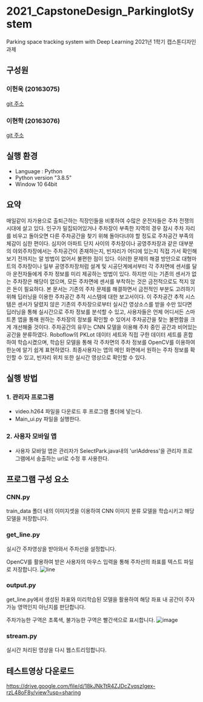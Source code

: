 # 2021_CapstoneDesign_ParkinglotSystem
Parking space tracking system with Deep Learning
2021년 1학기 캡스톤디자인 과제

## 구성원

### 이헌욱 (20163075)

[git 주소](https://github.com/HeonUk-Lee)

### 이현학 (20163076)

[git 주소](https://github.com/hh0260)

## 실행 환경

- Language : Python
- Python version "3.8.5" 
- Window 10 64bit

## 요약
 매일같이 자가용으로 출퇴근하는 직장인들을 비롯하여 수많은 운전자들은 주차 전쟁의 시대에 살고 있다. 인구가 밀집되어있거나 주차장이 부족한 지역의 경우 잠시 주차 자리를 비우고 돌아오면 다른 주차공간을 찾기 위해 돌아다녀야 할 정도로 주차공간 부족의 체감이 심한 편이다. 심지어 아파트 단지 사이의 주차장이나 공영주차장과 같은 대부분의 야외주차장에서는 주차공간이 존재하는지, 빈자리가 어디에 있는지 직접 가서 확인해보기 전까지는 알 방법이 없어서 불편한 점이 있다. 
 이러한 문제의 해결 방안으로 대형마트의 주차장이나 일부 공영주차장처럼 설계 및 시공단계에서부터 각 주차면에 센서를 달아 운전자들에게 주차 정보를 미리 제공하는 방법이 있다. 하지만 이는 기존의 센서가 없는 주차장은 해당이 없으며, 모든 주차면에 센서를 부착하는 것은 금전적으로도 적지 않은 돈이 필요하다. 
 본 문서는 기존의 주차 문제를 해결하면서 금전적인 부분도 고려하기 위해 딥러닝을 이용한 주차공간 추적 시스템에 대한 보고서이다. 이 주차공간 추적 시스템은 센서가 달렸지 않은 기존의 주차장으로부터 실시간 영상소스를 받을 수만 있다면 딥러닝을 통해 실시간으로 주차 정보를 분석할 수 있고, 사용자들은 언제 어디서든 스마트폰 앱을 통해 원하는 주차장의 정보를 확인할 수 있어서 주차공간을 찾는 불편함을 크게 개선해줄 것이다. 
 주차공간의 유무는 CNN 모델을 이용해 주차 중인 공간과 비어있는 공간을 분류하였다. Roboflow의 PKLot 데이터 세트와 직접 구한 데이터 세트를 혼합하여 학습시켰으며, 학습된 모델을 통해 각 주차면의 주차 정보를 OpenCV를 이용하여 한눈에 알기 쉽게 표현하였다. 최종사용자는 앱의 메인 화면에서 원하는 주차 정보를 확인할 수 있고, 빈자리 위치 또한 실시간 영상으로 확인할 수 있다. 


## 실행 방법
### 1. 관리자 프로그램
- video.h264 파일을 다운로드 후 프로그램 폴더에 넣는다.
- Main_ui.py 파일을 실행한다.

### 2. 사용자 모바일 앱
- 사용자 모바일 앱은 관리자가 SelectPark.java내의 'urlAddress'을 관리자 프로그램에서 송출하는 url로 수정 후 사용한다.

## 프로그램 구성 요소

### CNN.py
train_data 폴더 내의 이미지셋을 이용하여 CNN 이미지 분류 모델을 학습시키고 해당 모델을 저장합니다.


### get_line.py

실시간 주차영상을 받아와서 주차선을 설정합니다.

OpenCV를 활용하여 받은 사용자의 마우스 입력을 통해 주차선의 좌표를 텍스트 파일로 저장합니다.
![line](https://user-images.githubusercontent.com/74241873/110746580-5a756580-8280-11eb-9b4a-16bea89b6b1b.jpg)


### output.py

get_line.py에서 생성된 좌표와 미리학습된 모델을 활용하여 해당 좌표 내 공간이 주자가능 영역인지 아닌지를 판단합니다.

주차가능한 구역은 초록색, 불가능한 구역은 빨간색으로 표시합니다. 
![image](https://user-images.githubusercontent.com/74241873/110746807-b3dd9480-8280-11eb-82a3-aaef5fdda1b2.png)


### stream.py
실시간 처리된 영상을 다시 웹스트리밍합니다.

## 테스트영상 다운로드
https://drive.google.com/file/d/18kJNkTtR4ZJDcZvqszIgex-rzL48oF8y/view?usp=sharing
